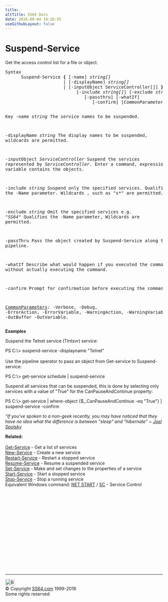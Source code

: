 ```yaml
---
title:
altTitle: SS64 Docs
date: 2016-09-04 19:26:55
useGithubLayout: false
---
```

<!-- #BeginLibraryItem "/Library/head_ps.lbi" --><!-- #EndLibraryItem --><h1>Suspend-Service</h1> 
<p>Get the access control list for a file or object.</p>
<pre>Syntax
      Suspend-Service <b>{</b> [-name] <i>string[]
                     </i> | [-displayName] <i>string[]</i>
                      | [-inputObject ServiceController[]] <b>}</b>
                           [-include <i>string[]</i>] [-exclude <i>string[]</i>]
                              [-passthru] [-whatIf]
                                 [-confirm] [<i>CommonParameters</i>]

Key
   -name <i>string</i>
       The service names to be suspended.

   -displayName <i>string</i>
       The display names to be suspended, wildcards are permitted.

   -inputObject <i>ServiceController</i>
       Suspend the services represented by <i>ServiceController</i>.
       Enter a command, expression or variable contains the objects.

   -include <i>string</i>
       Suspend only the specified services. Qualifies the -Name parameter.
       Wildcards , such as "s*" are permitted.

   -exclude <i>string</i>
       Omit the specified services e.g. "*SS64*"
       Qualifies the -Name parameter, Wildcards are permitted.

   -passThru 
       Pass the object created by Suspend-Service along the pipeline. 

   -whatIf
       Describe what would happen if you executed the command without
       actually executing the command.

   -confirm
       Prompt for confirmation before executing the command.

   <a href="common.html">CommonParameters</a>:
       -Verbose, -Debug, -ErrorAction, -ErrorVariable, -WarningAction, -WarningVariable,
       -OutBuffer -OutVariable.</pre>
<p>
  <b>Examples</b></p>
<p>Suspend the Telnet service (Tlntsvr) service:</p>
<p><span class="code">PS C:\&gt; suspend-service -displayname "Telnet"</span><br>
  <br>
  Use the pipeline operator to pass an  object from Get-service to Suspend-service:</p>
<p class="code">PS C:\&gt; get-service schedule | suspend-service</p>
<p>Suspend all services that can be suspended, this is done by selecting only services with a value of "True" for the CanPauseAndContinue property:</p>
<p class="code">PS C:\&gt; get-service | where-object {$_.CanPauseAndContinue -eq "True"} | suspend-service -confirm</p>
<p class="quote"><i>“If you've spoken to a non-geek recently, you may have noticed that they have no idea what the difference is between "sleep" and "hibernate” ~ <a href="http://www.joelonsoftware.com/items/2006/11/21.html">Joel Spolsky</a></i></p>
<p><b>Related:</b><br>
  <br>
  <a href="get-service.html">Get-Service</a> - Get a list of services<br>
<a href="new-service.html">New-Service</a> - Create a new service <a href="restart-service.html"><br>
Restart-Service</a> - Restart a stopped service <a href="resume-service.html"><br>
Resume-Service</a> - Resume a suspended service <a href="set-service.html"><br>
Set-Service</a> - Make and set changes to the properties of a service <a href="start-service.html"><br>
Start-Service</a> - Start a stopped service <a href="stop-service.html"><br>
Stop-Service</a> - Stop a running service <br>  
Equivalent Windows  command: <a href="../nt/net.html">NET START</a> / <a href="../nt/sc.html">SC</a> - Service Control</p><!-- #BeginLibraryItem "/Library/foot_ps.lbi" --><p>
<!-- PowerShell300 -->
<ins class="adsbygoogle" style="display:inline-block;width:300px;height:250px" data-ad-client="ca-pub-6140977852749469" data-ad-slot="6253539900"></ins>
<script>
(adsbygoogle = window.adsbygoogle || []).push({});
</script></p>
<hr>
<div id="bl" class="footer"><a href="suspend-service.html#"><img src="../images/top.png" width="30" height="22" alt="Back to the Top"></a></div>
<div id="br" class="footer, tagline">© Copyright <a href="../index.html">SS64.com</a> 1999-2016<br>
Some rights reserved</div><!-- #EndLibraryItem -->

